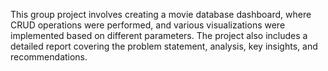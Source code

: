 This group project involves creating a movie database dashboard, where CRUD operations were performed, and various visualizations were implemented based on different parameters. The project also includes a detailed report covering the problem statement, analysis, key insights, and recommendations.
